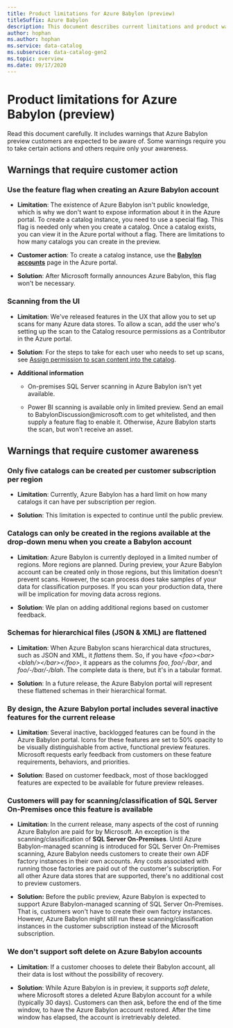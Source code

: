 ```yaml
---
title: Product limitations for Azure Babylon (preview)
titleSuffix: Azure Babylon
description: This document describes current limitations and product warnings for the Azure Babylon preview. 
author: hophan
ms.author: hophan
ms.service: data-catalog
ms.subservice: data-catalog-gen2
ms.topic: overview
ms.date: 09/17/2020
---
```


# Product limitations for Azure Babylon (preview)

Read this document carefully. It includes warnings that Azure Babylon preview customers are expected to be aware of. Some warnings require you to take certain actions and others require only your awareness.

## Warnings that require customer action

### Use the feature flag when creating an Azure Babylon account

* **Limitation**: The existence of Azure Babylon isn't public knowledge, which is why we don't want to expose information about it in the Azure portal. To create a catalog instance, you need to use a special flag. This flag is needed only when you create a catalog. Once a catalog exists, you can view it in the Azure portal without a flag. There are limitations to how many catalogs you can create in the preview.

* **Customer action**: To create a catalog instance, use the [**Babylon accounts**](https://aka.ms/babylonportal) page in the Azure portal.

* **Solution**: After Microsoft formally announces Azure Babylon, this flag won't be necessary.

### Scanning from the UI

* **Limitation**: We've released features in the UX that allow you to set up scans for many Azure data stores. To allow a scan, add the user who's setting up the scan to the Catalog resource permissions as a Contributor in the Azure portal.

* **Solution**: For the steps to take for each user who needs to set up scans, see [Assign permission to scan content into the catalog](add-security-principal.md#assign-permission-to-scan-content-into-the-catalog).

* **Additional information**

  * On-premises SQL Server scanning in Azure Babylon isn't yet available.

  * Power BI scanning is available only in limited preview. Send an email to BabylonDiscussion\@microsoft.com to get whitelisted, and then supply a feature flag to enable it. Otherwise, Azure Babylon starts the scan, but won't receive an asset.

## Warnings that require customer awareness

### Only five catalogs can be created per customer subscription per region

* **Limitation**: Currently, Azure Babylon has a hard limit on how many catalogs it can have per subscription per region.

* **Solution**: This limitation is expected to continue until the public preview.

### Catalogs can only be created in the regions available at the drop-down menu when you create a Babylon account

* **Limitation**: Azure Babylon is currently deployed in a limited number of regions. More regions are planned. During preview, your Azure Babylon account can be created only in those regions, but this limitation doesn't prevent scans. However, the scan process does take samples of your data for classification purposes. If you scan your production data, there will be implication for moving data across regions.

* **Solution**: We plan on adding additional regions based on customer feedback.

### Schemas for hierarchical files (JSON & XML) are flattened

* **Limitation**: When Azure Babylon scans hierarchical data structures, such as JSON and XML, it *flattens* them. So, if you have *\<foo\>\<bar\>\<blah/\>\</bar\>\</foo\>*, it appears as the columns *foo*, *foo/-/bar*, and *foo/-/bar/-/blah*. The complete data is there, but it's in a tabular format.

* **Solution**: In a future release, the Azure Babylon portal will represent these flattened schemas in their hierarchical format.

### By design, the Azure Babylon portal includes several inactive features for the current release

* **Limitation**: Several inactive, backlogged features can be found in the Azure Babylon portal. Icons for these features are set to 50% opacity to be visually distinguishable from active, functional preview features. Microsoft requests early feedback from customers on these feature requirements, behaviors, and priorities.

* **Solution**: Based on customer feedback, most of those backlogged features are expected to be available for future preview releases.

### Customers will pay for scanning/classification of SQL Server On-Premises once this feature is available

* **Limitation**: In the current release, many aspects of the cost of running Azure Babylon are paid for by Microsoft. An exception is the scanning/classification of **SQL Server On-Premises**. Until Azure Babylon-managed scanning is introduced for SQL Server On-Premises scanning, Azure Babylon needs customers to create their own ADF factory instances in their own accounts. Any costs associated with running those factories are paid out of the customer's subscription. For all other Azure data stores that are supported, there's no additional cost to preview customers.

* **Solution:** Before the public preview, Azure Babylon is expected to support Azure Babylon-managed scanning of SQL Server On-Premises. That is, customers won't have to create their own factory instances. However, Azure Babylon might still run these scanning/classification instances in the customer subscription instead of the Microsoft subscription.

### We don't support soft delete on Azure Babylon accounts

* **Limitation**: If a customer chooses to delete their Babylon account, all their data is lost without the possibility of recovery.

* **Solution**: While Azure Babylon is in preview, it supports *soft delete*, where Microsoft stores a deleted Azure Babylon account for a while (typically 30 days). Customers can then ask, before the end of the time window, to have the Azure Babylon account restored. After the time window has elapsed, the account is irretrievably deleted.
